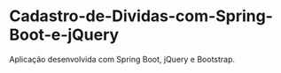 # Cadastro-de-Dividas-com-Spring-Boot-e-jQuery

Aplicação desenvolvida com Spring Boot, jQuery e Bootstrap.
